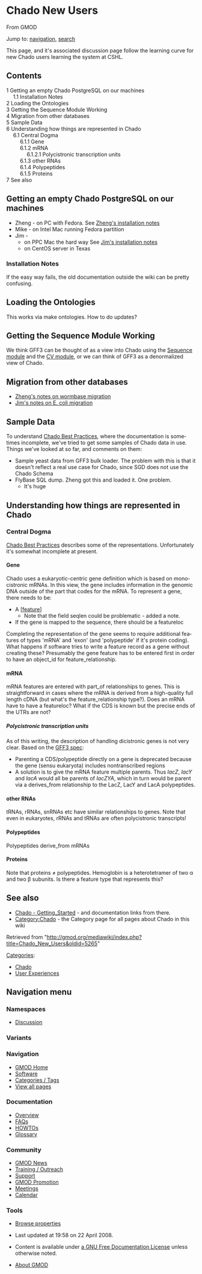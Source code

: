 <div id="mw-page-base" class="noprint">

</div>

<div id="mw-head-base" class="noprint">

</div>

<div id="content" class="mw-body" role="main">

<span id="top"></span>

<div id="mw-js-message" style="display:none;">

</div>



# <span dir="auto">Chado New Users</span>

<div id="bodyContent">

<div id="siteSub">

From GMOD

</div>

<div id="contentSub">

</div>

<div id="jump-to-nav" class="mw-jump">

Jump to: [navigation](#mw-navigation), [search](#p-search)

</div>

<div id="mw-content-text" class="mw-content-ltr" lang="en" dir="ltr">

This page, and it's associated discussion page follow the learning curve
for new Chado users learning the system at CSHL.

<div id="toc" class="toc">

<div id="toctitle">

## Contents

</div>

- [<span class="tocnumber">1</span> <span class="toctext">Getting an
  empty Chado PostgreSQL on our
  machines</span>](#Getting_an_empty_Chado_PostgreSQL_on_our_machines)
  - [<span class="tocnumber">1.1</span>
    <span class="toctext">Installation
    Notes</span>](#Installation_Notes)
- [<span class="tocnumber">2</span> <span class="toctext">Loading the
  Ontologies</span>](#Loading_the_Ontologies)
- [<span class="tocnumber">3</span> <span class="toctext">Getting the
  Sequence Module Working</span>](#Getting_the_Sequence_Module_Working)
- [<span class="tocnumber">4</span> <span class="toctext">Migration from
  other databases</span>](#Migration_from_other_databases)
- [<span class="tocnumber">5</span> <span class="toctext">Sample
  Data</span>](#Sample_Data)
- [<span class="tocnumber">6</span> <span class="toctext">Understanding
  how things are represented in
  Chado</span>](#Understanding_how_things_are_represented_in_Chado)
  - [<span class="tocnumber">6.1</span> <span class="toctext">Central
    Dogma</span>](#Central_Dogma)
    - [<span class="tocnumber">6.1.1</span>
      <span class="toctext">Gene</span>](#Gene)
    - [<span class="tocnumber">6.1.2</span>
      <span class="toctext">mRNA</span>](#mRNA)
      - [<span class="tocnumber">6.1.2.1</span>
        <span class="toctext">Polycistronic transcription
        units</span>](#Polycistronic_transcription_units)
    - [<span class="tocnumber">6.1.3</span> <span class="toctext">other
      RNAs</span>](#other_RNAs)
    - [<span class="tocnumber">6.1.4</span>
      <span class="toctext">Polypeptides</span>](#Polypeptides)
    - [<span class="tocnumber">6.1.5</span>
      <span class="toctext">Proteins</span>](#Proteins)
- [<span class="tocnumber">7</span> <span class="toctext">See
  also</span>](#See_also)

</div>

## <span id="Getting_an_empty_Chado_PostgreSQL_on_our_machines" class="mw-headline">Getting an empty Chado PostgreSQL on our machines</span>

- Zheng - on PC with Fedora. See [Zheng's installation
  notes](Zheng's_installation_notes "Zheng's installation notes")
- Mike - on Intel Mac running Fedora partition
- Jim -
  - on PPC Mac the hard way See [Jim's installation
    notes](Jim's_installation_notes "Jim's installation notes")
  - on CentOS server in Texas

### <span id="Installation_Notes" class="mw-headline">Installation Notes</span>

If the easy way fails, the old documentation outside the wiki can be
pretty confusing.

## <span id="Loading_the_Ontologies" class="mw-headline">Loading the Ontologies</span>

This works via make ontologies. How to do updates?

## <span id="Getting_the_Sequence_Module_Working" class="mw-headline">Getting the Sequence Module Working</span>

We think GFF3 can be thought of as a view into Chado using the [Sequence
module](Chado_Sequence_Module "Chado Sequence Module") and the [CV
module](Chado_CV_Module "Chado CV Module"), or we can think of GFF3 as a
denormalized view of Chado.

## <span id="Migration_from_other_databases" class="mw-headline">Migration from other databases</span>

- [Zheng's notes on wormbase
  migration](Zheng's_notes_on_wormbase_migration "Zheng's notes on wormbase migration")
- [Jim's notes on E. coli
  migration](Jim's_notes_on_E._coli_migration "Jim's notes on E. coli migration")

## <span id="Sample_Data" class="mw-headline">Sample Data</span>

To understand [Chado Best
Practices](Chado_Best_Practices "Chado Best Practices"), where the
documentation is sometimes incomplete, we've tried to get some samples
of Chado data in use. Things we've looked at so far, and comments on
them:

- Sample yeast data from GFF3 bulk loader. The problem with this is that
  it doesn't reflect a real use case for Chado, since SGD does not use
  the Chado Schema
- FlyBase SQL dump. Zheng got this and loaded it. One problem.
  - It's huge

## <span id="Understanding_how_things_are_represented_in_Chado" class="mw-headline">Understanding how things are represented in Chado</span>

### <span id="Central_Dogma" class="mw-headline">Central Dogma</span>

[Chado Best Practices](Chado_Best_Practices "Chado Best Practices")
describes some of the representations. Unfortunately it's somewhat
incomplete at present.

#### <span id="Gene" class="mw-headline">Gene</span>

Chado uses a eukaryotic-centric gene definition which is based on
monocistronic mRNAs. In this view, the gene includes information in the
genomic DNA outside of the part that codes for the mRNA. To represent a
gene, there needs to be:

- A \[<a
  href="http://gmod.cshl.edu/wiki/index.php/Chado_Tables#Table:_feature#Table:_feature"
  class="external text" rel="nofollow">feature</a>\]
  - Note that the field seqlen could be problematic - added a note.
- If the gene is mapped to the sequence, there should be a featureloc

Completing the representation of the gene seems to require additional
features of types 'mRNA' and 'exon' (and 'polypeptide' if it's protein
coding). What happens if software tries to write a feature record as a
gene without creating these? Presumably the gene feature has to be
entered first in order to have an object_id for feature_relationship.

  

#### <span id="mRNA" class="mw-headline">mRNA</span>

mRNA features are entered with part_of relationships to genes. This is
straightforward in cases where the mRNA is derived from a high-quality
full length cDNA (but what's the feature_relationship type?). Does an
mRNA have to have a featureloc? What if the CDS is known but the precise
ends of the UTRs are not?

##### <span id="Polycistronic_transcription_units" class="mw-headline">Polycistronic transcription units</span>

As of this writing, the description of handling dicistronic genes is not
very clear. Based on the
<a href="http://www.sequenceontology.org/gff3.shtml"
class="external text" rel="nofollow">GFF3 spec</a>:

- Parenting a CDS/polypeptide directly on a gene is deprecated because
  the gene (sensu eukaryota) includes nontranscribed regions
- A solution is to give the mRNA feature multiple parents. Thus *lacZ*,
  *lacY* and *lacA* would all be parents of *lacZYA*, which in turn
  would be parent via a derives_from relationship to the LacZ, LacY and
  LacA polypeptides.

#### <span id="other_RNAs" class="mw-headline">other RNAs</span>

tRNAs, rRNAs, snRNAs etc have similar relationships to genes. Note that
even in eukaryotes, rRNAs and tRNAs are often polycistronic transcripts!

#### <span id="Polypeptides" class="mw-headline">Polypeptides</span>

Polypeptides derive_from mRNAs

#### <span id="Proteins" class="mw-headline">Proteins</span>

Note that proteins ≠ polypeptides. Hemoglobin is a heterotetramer of two
α and two β subunits. Is there a feature type that represents this?

## <span id="See_also" class="mw-headline">See also</span>

- [Chado -
  Getting_Started](Chado_-_Getting_Started "Chado - Getting Started") -
  and documentation links from there.
- [Category:Chado](Category:Chado "Category:Chado") - the Category page
  for all pages about Chado in this wiki

</div>

<div class="printfooter">

Retrieved from
"<http://gmod.org/mediawiki/index.php?title=Chado_New_Users&oldid=5265>"

</div>

<div id="catlinks" class="catlinks">

<div id="mw-normal-catlinks" class="mw-normal-catlinks">

[Categories](Special:Categories "Special:Categories"):

- [Chado](Category:Chado "Category:Chado")
- [User
  Experiences](Category:User_Experiences "Category:User Experiences")

</div>

</div>

<div class="visualClear">

</div>

</div>

</div>

<div id="mw-navigation">

## Navigation menu

<div id="mw-head">



<div id="left-navigation">

<div id="p-namespaces" class="vectorTabs" role="navigation"
aria-labelledby="p-namespaces-label">

### Namespaces


- <span id="ca-talk"><a href="Talk:Chado_New_Users" accesskey="t"
  title="Discussion about the content page [t]">Discussion</a></span>

</div>

<div id="p-variants" class="vectorMenu emptyPortlet" role="navigation"
aria-labelledby="p-variants-label">

### 

### Variants[](#)

<div class="menu">

</div>

</div>

</div>





</div>

</div>

</div>

<div id="mw-panel">

<div id="p-logo" role="banner">

<a href="Main_Page"
style="background-image: url(../images/GMOD-cogs.png);"
title="Visit the main page"></a>

</div>

<div id="p-Navigation" class="portal" role="navigation"
aria-labelledby="p-Navigation-label">

### Navigation

<div class="body">

- <span id="n-GMOD-Home">[GMOD Home](Main_Page)</span>
- <span id="n-Software">[Software](GMOD_Components)</span>
- <span id="n-Categories-.2F-Tags">[Categories /
  Tags](Categories)</span>
- <span id="n-View-all-pages">[View all pages](Special:AllPages)</span>

</div>

</div>

<div id="p-Documentation" class="portal" role="navigation"
aria-labelledby="p-Documentation-label">

### Documentation

<div class="body">

- <span id="n-Overview">[Overview](Overview)</span>
- <span id="n-FAQs">[FAQs](Category:FAQ)</span>
- <span id="n-HOWTOs">[HOWTOs](Category:HOWTO)</span>
- <span id="n-Glossary">[Glossary](Glossary)</span>

</div>

</div>

<div id="p-Community" class="portal" role="navigation"
aria-labelledby="p-Community-label">

### Community

<div class="body">

- <span id="n-GMOD-News">[GMOD News](GMOD_News)</span>
- <span id="n-Training-.2F-Outreach">[Training /
  Outreach](Training_and_Outreach)</span>
- <span id="n-Support">[Support](Support)</span>
- <span id="n-GMOD-Promotion">[GMOD Promotion](GMOD_Promotion)</span>
- <span id="n-Meetings">[Meetings](Meetings)</span>
- <span id="n-Calendar">[Calendar](Calendar)</span>

</div>

</div>

<div id="p-tb" class="portal" role="navigation"
aria-labelledby="p-tb-label">

### Tools

<div class="body">


- <span id="t-smwbrowselink"><a href="Special:Browse/Chado_New_Users" rel="smw-browse">Browse
  properties</a></span>


</div>

</div>

</div>

</div>

<div id="footer" role="contentinfo">

- <span id="footer-info-lastmod">Last updated at 19:58 on 22 April
  2008.</span>
<!-- - <span id="footer-info-viewcount">50,450 page views.</span> -->
- <span id="footer-info-copyright">Content is available under
  <a href="http://www.gnu.org/licenses/fdl-1.3.html" class="external"
  rel="nofollow">a GNU Free Documentation License</a> unless otherwise
  noted.</span>

<!-- -->

- <span id="footer-places-about">[About
  GMOD](GMOD:About "GMOD:About")</span>

<!-- -->






</div>
